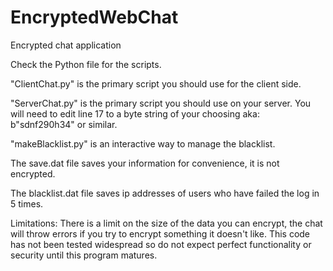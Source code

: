 # EncryptedWebChat
Encrypted chat application

Check the Python file for the scripts.

"ClientChat.py" is the primary script you should use for the client side.

"ServerChat.py" is the primary script you should use on your server. 
You will need to edit line 17 to a byte string of your choosing aka: 
b"sdnf290h34"
or similar.

"makeBlacklist.py" is an interactive way to manage the blacklist.

The save.dat file saves your information for convenience, it is not encrypted.

The blacklist.dat file saves ip addresses of users who have failed the log in 5 times.

Limitations:
There is a limit on the size of the data you can encrypt, the chat will throw errors if you try to encrypt something it doesn't like.
This code has not been tested widespread so do not expect perfect functionality or security until this program matures.


